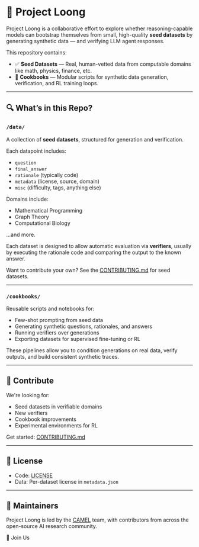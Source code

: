 # 🐉 Project Loong

Project Loong is a collaborative effort to explore whether reasoning-capable models can bootstrap themselves from small, high-quality **seed datasets** by generating synthetic data — and verifying LLM agent responses.

This repository contains:

- ✅ **Seed Datasets** — Real, human-vetted data from computable domains like math, physics, finance, etc.
- 📘 **Cookbooks** — Modular scripts for synthetic data generation, verification, and RL training loops.

---

## 🔍 What’s in this Repo?

### `/data/`
A collection of **seed datasets**, structured for generation and verification.

Each datapoint includes:
- `question`
- `final_answer`
- `rationale` (typically code)
- `metadata` (license, source, domain)
- `misc` (difficulty, tags, anything else)

Domains include:
- Mathematical Programming
- Graph Theory
- Computational Biology

…and more.

Each dataset is designed to allow automatic evaluation via **verifiers**, usually by executing the rationale code and comparing the output to the known answer.

Want to contribute your own? See the [CONTRIBUTING.md](.data/CONTRIBUTING.md) for seed datasets.

---

### `/cookbooks/`
Reusable scripts and notebooks for:
- Few-shot prompting from seed data
- Generating synthetic questions, rationales, and answers
- Running verifiers over generations
- Exporting datasets for supervised fine-tuning or RL

These pipelines allow you to condition generations on real data, verify outputs, and build consistent synthetic traces.

---

## 🧬 Contribute

We're looking for:
- Seed datasets in verifiable domains
- New verifiers
- Cookbook improvements
- Experimental environments for RL

Get started: [CONTRIBUTING.md](./CONTRIBUTING.md)

---

## 📜 License

- Code: [LICENSE](./LICENSE)
- Data: Per-dataset license in `metadata.json`

---

## 👥 Maintainers

Project Loong is led by the [CAMEL](https://www.camel-ai.org/) team, with contributors from across the open-source AI research community.

🐲 Join Us
